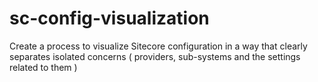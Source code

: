 # sc-config-visualization
Create a process to visualize Sitecore configuration in a way that clearly separates isolated concerns ( providers, sub-systems and the settings related to them )
